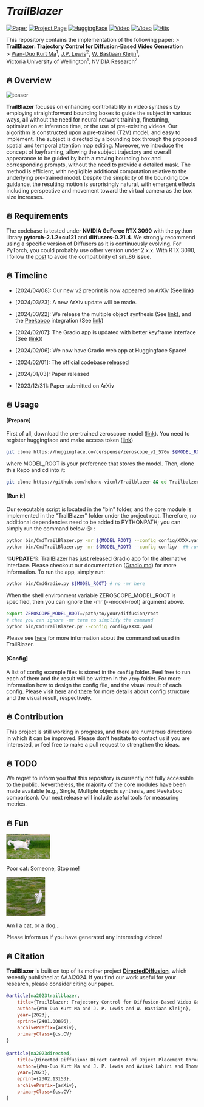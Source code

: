 
# ___***TrailBlazer***___

[![Paper](https://img.shields.io/badge/cs.CV-Paper-b31b1b?logo=arxiv&logoColor=red)](https://arxiv.org/abs/2401.00896)
[![Project Page](https://img.shields.io/badge/TrailBlazer-Website-green?logo=googlechrome&logoColor=green)](https://hohonu-vicml.github.io/Trailblazer.Page/)
[![HuggingFace](https://img.shields.io/badge/%F0%9F%A4%97%20Hugging%20Face-Demo-blue)](https://huggingface.co/spaces/hohonu-vicml/Trailblazer)
[![Video](https://img.shields.io/badge/YouTube-Project-c4302b?logo=youtube&logoColor=red)](https://www.youtube.com/watch?v=kEN-32wN-xQ)
[![Video](https://img.shields.io/badge/YouTube-Result-c4302b?logo=youtube&logoColor=red)](https://www.youtube.com/watch?v=P-PSkS7sNco)
[![Hits](https://hits.seeyoufarm.com/api/count/incr/badge.svg?url=https%3A%2F%2Fgithub.com%2Fhohonu-vicml%2FTrailblazer&count_bg=%238B00FB&title_bg=%23555555&icon=&icon_color=%23E7E7E7&title=hits&edge_flat=false)](https://hits.seeyoufarm.com)


This repository contains the implementation of the following paper: >
**TrailBlazer: Trajectory Control for Diffusion-Based Video Generation**<br> >
[Wan-Duo Kurt Ma](https://www.linkedin.com/in/kurt-ma/)<sup>1</sup>, [J.P.
Lewis](http://www.scribblethink.org/)<sup>2</sup>, [ W. Bastiaan
Kleijn](https://people.wgtn.ac.nz/bastiaan.kleijn)<sup>1</sup>,<br> Victoria
University of Wellington<sup>1</sup>, NVIDIA Research<sup>2</sup>

## :fire: Overview
![teaser](./assets/teaser.gif)

**TrailBlazer** focuses on enhancing controllability in video synthesis by
employing straightforward bounding boxes to guide the subject in various ways,
all without the need for neural network training, finetuning, optimization at
inference time, or the use of pre-existing videos. Our algorithm is constructed
upon a pre-trained (T2V) model, and easy to implement. The subject is directed
by a bounding box through the proposed spatial and temporal attention map
editing. Moreover, we introduce the concept of keyframing, allowing the subject
trajectory and overall appearance to be guided by both a moving bounding box and
corresponding prompts, without the need to provide a detailed mask. The method
is efficient, with negligible additional computation relative to the underlying
pre-trained model. Despite the simplicity of the bounding box guidance, the
resulting motion is surprisingly natural, with emergent effects including
perspective and movement toward the virtual camera as the box size increases.

## :fire: Requirements

The codebase is tested under **NVIDIA GeForce RTX 3090** with the python library
**pytorch-2.1.2+cu121** and **diffusers-0.21.4**. We strongly recommend using a
specific version of Diffusers as it is continuously evolving. For PyTorch, you
could probably use other version under 2.x.x. With RTX 3090, I follow the
[post](https://discuss.pytorch.org/t/geforce-rtx-3090-with-cuda-capability-sm-86-is-not-compatible-with-the-current-pytorch-installation/123499)
to avoid the compatibility of sm_86 issue.

## :fire: Timeline

-   [2024/04/08]: Our new v2 preprint is now appeared on ArXiv (See [link](https://arxiv.org/abs/2401.00896))

-   [2024/03/23]: A new ArXiv update will be made.

-   [2024/03/22]: We release the multiple object synthesis (See
    [link](doc/Command.md#multiple-objects)), and the
    [Peekaboo](https://github.com/microsoft/Peekaboo) integration (See
    [link](doc/Peekaboo.md))

-   [2024/02/07]: The Gradio app is updated with better keyframe interface (See
    ([link](assets/gradio/gradio.jpg)))

-   [2024/02/06]: We now have Gradio web app at Huggingface Space!

-   [2024/02/01]: The official codebase released

-   [2024/01/03]: Paper released

-   [2023/12/31]: Paper submitted on ArXiv

## :fire: Usage

#### [Prepare]

First of all, download the pre-trained zeroscope model
([link](https://huggingface.co/cerspense/zeroscope_v2_576w)). You need to
register huggingface and make access token ([link](https://huggingface.co/))

```bash
git clone https://huggingface.co/cerspense/zeroscope_v2_576w ${MODEL_ROOT}/cerspense/zeroscope_v2_576w
```

where MODEL_ROOT is your preference that stores the model. Then, clone this Repo and cd into it:
```bash
git clone https://github.com/hohonu-vicml/Trailblazer && cd Trailbalzer
```

#### [Run it]

Our executable script is located in the "bin" folder, and the core module is
implemented in the "TrailBlazer" folder under the project root. Therefore, no
additional dependencies need to be added to PYTHONPATH; you can simply run the
command below :smirk: :

```bash
python bin/CmdTrailBlazer.py -mr ${MODEL_ROOT} --config config/XXXX.yaml  ## single experiment
python bin/CmdTrailBlazer.py -mr ${MODEL_ROOT} --config config/  ## run all yamls in a folder
```

:cupid:**UPDATE**:cupid:: TrailBlazer has just released Gradio app for the
alternative interface. Please checkout our documentation
([Gradio.md](doc/Gradio.md)) for more information. To run the app, simply run:

```bash
python bin/CmdGradio.py ${MODEL_ROOT} # no -mr here
```

When the shell environment variable ZEROSCOPE_MODEL_ROOT is specified, then you
can ignore the -mr (--model-root) argument above.

```bash
export ZEROSCOPE_MODEL_ROOT=/path/to/your/diffusion/root
# then you can ignore -mr term to simplify the command
python bin/CmdTrailBlazer.py --config config/XXXX.yaml
```

Please see [here](doc/Command.md) for more information about the command set
used in TrailBlazer.

#### [Config]

A list of config example files is stored in the `config` folder. Feel free to
run each of them and the result will be written in the `/tmp` folder. For more
information how to design the config file, and the visual result of each config.
Please visit [here](doc/Config.md) and [there](config/README.md) for more
details about config structure and the visual result, respectively.

## :fire: Contribution

This project is still working in progress, and there are numerous directions in
which it can be improved. Please don't hesitate to contact us if you are
interested, or feel free to make a pull request to strengthen the ideas.

## :fire: TODO

We regret to inform you that this repository is currently not fully accessible
to the public. Nevertheless, the majority of the core modules have been made
available (e.g., Single, Multiple objects synthesis, and Peekaboo comparison).
Our next release will include useful tools for measuring metrics.

## :fire: Fun


<img src="./assets/v1-TrailBlazer/SpeedKeys-Cat.0000.gif">

Poor cat: Someone, Stop me!

<img src="./assets/v1-TrailBlazer/Cat2Dog.0000.gif">

Am I a cat, or a dog...

Please inform us if you have generated any interesting videos!

## :fire: Citation

**TrailBlazer** is built on top of its mother project [**DirectedDiffusion**](https://hohonu-vicml.github.io/DirectedDiffusion.Page/), which recently published at AAAI2024. If you find our work useful for your research, please consider citing our paper.

   ```bibtex
   @article{ma2023trailblazer,
       title={TrailBlazer: Trajectory Control for Diffusion-Based Video Generation},
       author={Wan-Duo Kurt Ma and J. P. Lewis and W. Bastiaan Kleijn},
       year={2023},
       eprint={2401.00896},
       archivePrefix={arXiv},
       primaryClass={cs.CV}
   }

   @article{ma2023directed,
       title={Directed Diffusion: Direct Control of Object Placement through Attention Guidance},
       author={Wan-Duo Kurt Ma and J. P. Lewis and Avisek Lahiri and Thomas Leung and W. Bastiaan Kleijn},
       year={2023},
       eprint={2302.13153},
       archivePrefix={arXiv},
       primaryClass={cs.CV}
   }
   ```
